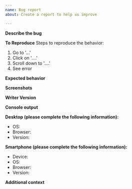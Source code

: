 ```yaml
---
name: Bug report
about: Create a report to help us improve

---
```


**Describe the bug**
<!-- A clear and concise description of what the bug is. -->

**To Reproduce**
Steps to reproduce the behavior:
1. Go to '...'
2. Click on '....'
3. Scroll down to '....'
4. See error

**Expected behavior**
<!-- A clear and concise description of what you expected to happen. -->

**Screenshots**
<!-- If applicable, add screenshots to help explain your problem. -->

**Writer Version**
<!-- Add the Writer version you are using. -->

**Console output**
<!-- Please check the browser console for errors and send the output. -->

**Desktop (please complete the following information):**
 - OS: <!-- e.g. macOS -->
 - Browser: <!-- e.g. chrome, safari -->
 - Version: <!-- e.g. 22 -->

**Smartphone (please complete the following information):**
 - Device: <!-- e.g. iPhone11 -->
 - OS: <!-- e.g. iOS12.1 -->
 - Browser: <!-- e.g. stock browser, safari -->
 - Version: <!-- e.g. 22 -->

**Additional context**
<!-- Add any other context about the problem here. -->
